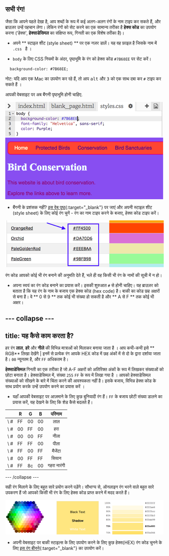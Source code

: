 ## सभी रंग!

जैसा कि आपने पहले देखा है, आप शब्दों के रूप में कई अलग-अलग रंगों के नाम टाइप कर सकते हैं, और ब्राउज़र उन्हें पहचान लेगा। लेकिन रंगों को सेट करने का एक सामान्य तरीका है **हेक्स कोड** का उपयोग करना ('हेक्स', **हेक्साडेसिमल** का संक्षिप्त रूप, गिनती का एक विशेष तरीका है)।

+ अपने ** स्टाइल शीट (style sheet) ** पर एक नज़र डालें। यह वह फ़ाइल है जिसके नाम में `.css ` है ।

+ `body` के लिए CSS नियमों के अंदर, पृष्ठभूमि के रंग को हेक्स कोड `#7B68EE` पर सेट करें।

```html
  background-color: #7B68EE;
```

नोट: यदि आप एक Mac का उपयोग कर रहे हैं, तो आप <kbd>alt</kbd> और <kbd>3</kbd> को एक साथ दबा कर `#` टाइप कर सकते हैं ।

आपकी वेबसाइट पर अब बैंगनी पृष्ठभूमि होनी चाहिए.

![](images/HexColourFirst.png) ![](images/HexColourFirstResult.png)


+ बैंगनी के प्रशंसक नहीं? [इस वेब पृष्ठ](http://dojo.soy/se-html2-colours){:target="_blank"} पर जाएं और अपनी स्टाइल शीट (style sheet) के लिए कोई रंग चुनें - रंग का नाम टाइप करने के बजाए, हेक्स कोड टाइप करें।

![](images/ColorNamesHex.png)

रंग कोड आपको कोई भी रंग बनाने की अनुमति देते हैं, भले ही वह किसी भी रंग के नामों की सूची में न हो।

+ अपना स्वयं का रंग कोड बनाने का प्रयास करें। इसकी शुरुआत `#` से होनी चाहिए। यह ब्राउज़र को बताता है कि यह रंग के नाम के बजाय एक हेक्स कोड (hex code) है। बाकी का कोड छह अक्षरों से बना है। वे ** 0 से 9 ** तक कोई भी संख्या हो सकती है और ** A से F ** तक कोई भी अक्षर।

--- collapse ---
---
title: यह कैसे काम करता है?
---

हर रंग **लाल**, **हरे** और **नीले** की विभिन्न मात्राओं को मिलाकर बनाया जाता है । आप कभी-कभी इसे ** RGB** लिखा देखेंगे | इनमें से प्रत्येक रंग आपके HEX कोड में छह अंकों में से दो के द्वारा दर्शाया जाता है। ` 00 ` न्यूनतम है, और ` FF ` अधिकतम है।

**हेक्साडेसिमल** गिनती का एक तरीका है जो A-F अक्षरों को अतिरिक्त अंकों के रूप में लिखकर संख्याओं को छोटा बनाता है। हेक्साडेसिमल में, संख्या ` 255 ` ` FF ` के रूप में लिखा गया है । आपको हेक्साडेसिमल संख्याओं को सीखने के बारे में चिंता करने की आवश्यकता नहीं है। इसके बजाय, विभिन्न हेक्स कोड के साथ प्रयोग करके उन्हें उपयोग करने का प्रयास करें ।

* यहाँ आपकी वेबसाइट पर आज़माने के लिए कुछ बुनियादी रंग हैं। ` FF ` के बजाय छोटी संख्या डालने का प्रयास करें, यह देखने के लिए कि शेड कैसे बदलते हैं।

|      | R  | G  | B  |   परिणाम    |
| ---- | -- | -- | -- |:-----------:|
| \ # | FF | 00 | 00 |     लाल     |
| \ # | 00 | FF | 00 |     हरा     |
| \ # | 00 | 00 | FF |    नीला     |
| \ # | FF | FF | 00 |    पीला     |
| \ # | FF | 00 | FF |   मैजेंटा   |
| \ # | 00 | FF | FF |    सियान    |
| \ # | FF | 8c | 00 | गहरा नारंगी |

--- /collapse ---

सही रंग मिलाने के लिए बहुत सारे प्रयोग करने पड़ेंगे। सौभाग्य से, ऑनलाइन रंग भरने वाले बहुत सारे उपकरण हैं जो आपको किसी भी रंग के लिए हेक्स कोड प्राप्त करने में मदद करते हैं।

![](images/W3ColorPicker.png)

+ अपनी वेबसाइट पर बाकी स्टाइल्स के लिए उपयोग करने के लिए कुछ हेक्स(HEX) रंग कोड चुनने के लिए [इस रंग बीनने](http://dojo.soy/se-html2-picker){:target="_blank"} का उपयोग करें।
